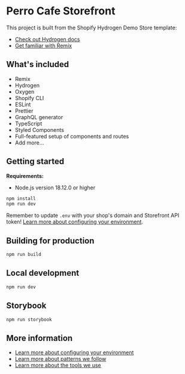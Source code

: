 # Perro Cafe Storefront

This project is built from the Shopify Hydrogen Demo Store template:

- [Check out Hydrogen docs](https://shopify.dev/custom-storefronts/hydrogen)
- [Get familiar with Remix](https://remix.run/docs/en/v1)

## What's included

- Remix
- Hydrogen
- Oxygen
- Shopify CLI
- ESLint
- Prettier
- GraphQL generator
- TypeScript
- Styled Components
- Full-featured setup of components and routes
- Add more...

## Getting started

**Requirements:**

- Node.js version 18.12.0 or higher

```bash
npm install
npm run dev
```

Remember to update `.env` with your shop's domain and Storefront API token!
[Learn more about configuring your environment](docs/config.md).

## Building for production

```bash
npm run build
```

## Local development

```bash
npm run dev
```

## Storybook

```bash
npm run storybook
```

## More information

- [Learn more about configuring your environment](docs/config.md)
- [Learn more about patterns we follow](docs/atomic-design.md)
- [Learn more about the tools we use](docs/storybook.md)
